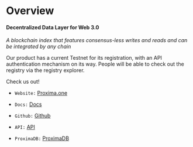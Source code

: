# Overview

#### Decentralized Data Layer for Web 3.0


*A blockchain index that features consensus-less writes and reads and can be integrated by any chain*

Our product has a current Testnet for its registration, with an API authentication mechanism on its way. People will be able to check out the registry via the registry explorer.


Check us out!

* `Website:` [Proxima.one](https://www.proxima.one/)

* `Docs:` [Docs](https://proxima-one-docs.herokuapp.com)

* `Github:` [Github](https://github.com/proxima-one)

* `API:` [API](https://proxima-one-docs.herokuapp.com/Documentation.html)

* `ProximaDB:` [ProximaDB](https://proxima-db-docs.herokuapp.com/)
